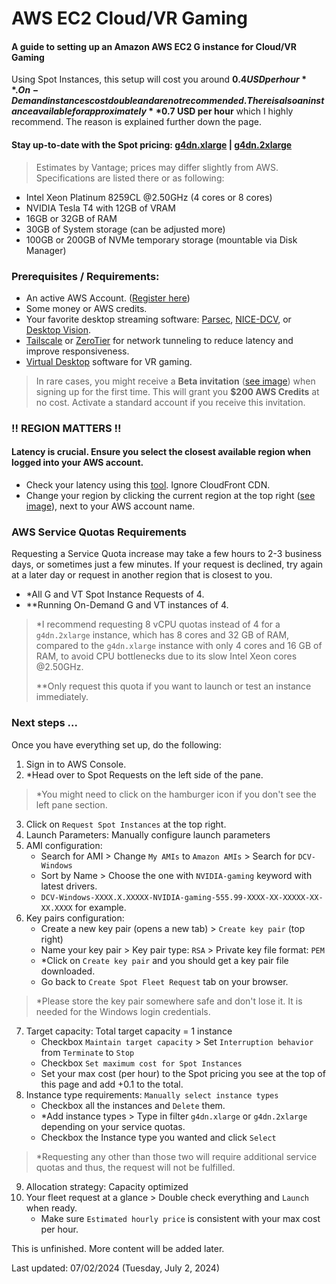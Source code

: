 # AWS EC2 Cloud/VR Gaming

#### A guide to setting up an Amazon AWS EC2 G instance for Cloud/VR Gaming

Using Spot Instances, this setup will cost you around **$0.4 USD per hour**. On-Demand instances cost double and are not recommended. There is also an instance available for approximately **$0.7 USD per hour** which I highly recommend. The reason is explained further down the page.

#### Stay up-to-date with the Spot pricing: [g4dn.xlarge](https://instances.vantage.sh/aws/ec2/g4dn.xlarge?region=us-east-1&os=mswin&cost_duration=hourly&reserved_term=Standard.noUpfront) | [g4dn.2xlarge](https://instances.vantage.sh/aws/ec2/g4dn.2xlarge?region=us-east-1&os=mswin&cost_duration=hourly&reserved_term=Standard.noUpfront)

> Estimates by Vantage; prices may differ slightly from AWS.
> Specifications are listed there or as following:
- Intel Xeon Platinum 8259CL @2.50GHz (4 cores or 8 cores)
- NVIDIA Tesla T4 with 12GB of VRAM
- 16GB or 32GB of RAM
- 30GB of System storage (can be adjusted more)
- 100GB or 200GB of NVMe temporary storage (mountable via Disk Manager)

### Prerequisites / Requirements:
- An active AWS Account. ([Register here](https://aws.amazon.com/free/))
- Some money or AWS credits.
- Your favorite desktop streaming software: [Parsec](https://parsec.app), [NICE-DCV](https://docs.aws.amazon.com/dcv/latest/adminguide/what-is-dcv.html), or [Desktop Vision](https://desktop.vision).
- [Tailscale](https://tailscale.com) or [ZeroTier](https://www.zerotier.com) for network tunneling to reduce latency and improve responsiveness.
- [Virtual Desktop](https://vrdesktop.net) software for VR gaming.

> In rare cases, you might receive a **Beta invitation** ([see image](https://github.com/Froze202/AWSEC2-VR-CloudGaming/blob/main/images/beta-invitation.png?raw=true)) when signing up for the first time. This will grant you **$200 AWS Credits** at no cost. Activate a standard account if you receive this invitation.

### !! REGION MATTERS !!
#### Latency is crucial. Ensure you select the closest available region when logged into your AWS account.
- Check your latency using this [tool](https://www.cloudping.cloud/aws). Ignore CloudFront CDN.
- Change your region by clicking the current region at the top right ([see image](https://github.com/Froze202/AWSEC2-VR-CloudGaming/blob/main/images/region-list.png?raw=true)), next to your AWS account name.

### AWS Service Quotas Requirements
Requesting a Service Quota increase may take a few hours to 2-3 business days, or sometimes just a few minutes. If your request is declined, try again at a later day or request in another region that is closest to you.

- *All G and VT Spot Instance Requests of 4.
- **Running On-Demand G and VT instances of 4.

> *I recommend requesting 8 vCPU quotas instead of 4 for a `g4dn.2xlarge` instance, which has 8 cores and 32 GB of RAM, compared to the `g4dn.xlarge` instance with only 4 cores and 16 GB of RAM, to avoid CPU bottlenecks due to its slow Intel Xeon cores @2.50GHz.
>
> **Only request this quota if you want to launch or test an instance immediately.

### Next steps ...

Once you have everything set up, do the following:

1. Sign in to AWS Console.
2. *Head over to Spot Requests on the left side of the pane.

> *You might need to click on the hamburger icon if you don't see the left pane section.

3. Click on `Request Spot Instances` at the top right.
4. Launch Parameters: Manually configure launch parameters
5. AMI configuration:
   - Search for AMI > Change `My AMIs` to `Amazon AMIs` > Search for `DCV-Windows`
   - Sort by Name > Choose the one with `NVIDIA-gaming` keyword with latest drivers.
   - `DCV-Windows-XXXX.X.XXXXX-NVIDIA-gaming-555.99-XXXX-XX-XXXXX-XX-XX.XXXX` for example.
6. Key pairs configuration:
   - Create a new key pair (opens a new tab) > `Create key pair` (top right)
   - Name your key pair > Key pair type: `RSA` > Private key file format: `PEM`
   - *Click on `Create key pair` and you should get a key pair file downloaded.
   - Go back to `Create Spot Fleet Request` tab on your browser.

> *Please store the key pair somewhere safe and don't lose it. It is needed for the Windows login credentials.

7. Target capacity: Total target capacity = 1 instance
   - Checkbox `Maintain target capacity` > Set `Interruption behavior` from `Terminate` to `Stop`
   - Checkbox `Set maximum cost for Spot Instances`
   - Set your max cost (per hour) to the Spot pricing you see at the top of this page and add +0.1 to the total.
8. Instance type requirements: `Manually select instance types`
   - Checkbox all the instances and `Delete` them.
   - *Add instance types > Type in filter `g4dn.xlarge` or `g4dn.2xlarge` depending on your service quotas.
   - Checkbox the Instance type you wanted and click `Select`

> *Requesting any other than those two will require additional service quotas and thus, the request will not be fulfilled.

9. Allocation strategy: Capacity optimized
10. Your fleet request at a glance > Double check everything and `Launch` when ready.
    - Make sure `Estimated hourly price` is consistent with your max cost per hour.

This is unfinished. More content will be added later.

Last updated: 07/02/2024 (Tuesday, July 2, 2024)
